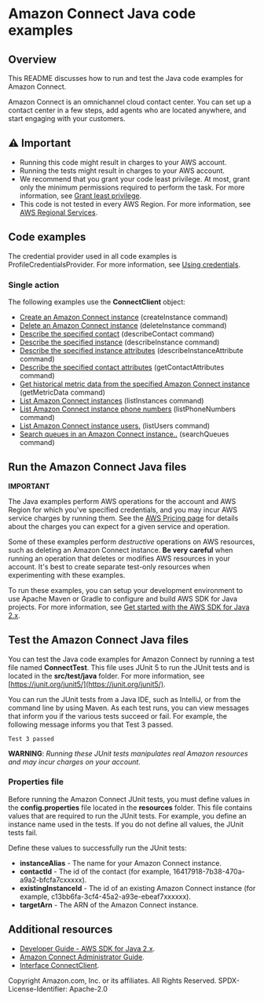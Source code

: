 # Amazon Connect Java code examples

## Overview
This README discusses how to run and test the Java code examples for Amazon Connect.

Amazon Connect is an omnichannel cloud contact center. You can set up a contact center in a few steps, add agents who are located anywhere, and start engaging with your customers.

## ⚠️ Important
* Running this code might result in charges to your AWS account. 
* Running the tests might result in charges to your AWS account.
*  We recommend that you grant your code least privilege. At most, grant only the minimum permissions required to perform the task. For more information, see [Grant least privilege](https://docs.aws.amazon.com/IAM/latest/UserGuide/best-practices.html#grant-least-privilege). 
* This code is not tested in every AWS Region. For more information, see [AWS Regional Services](https://aws.amazon.com/about-aws/global-infrastructure/regional-product-services).

## Code examples

The credential provider used in all code examples is ProfileCredentialsProvider. For more information, see [Using credentials](https://docs.aws.amazon.com/sdk-for-java/latest/developer-guide/credentials.html).

### Single action

The following examples use the **ConnectClient** object:

- [Create an Amazon Connect instance](https://github.com/awsdocs/aws-doc-sdk-examples/blob/main/javav2/example_code/connect/src/main/java/com/example/connect/CreateInstance.java) (createInstance command)
- [Delete an Amazon Connect instance](https://github.com/awsdocs/aws-doc-sdk-examples/blob/main/javav2/example_code/connect/src/main/java/com/example/connect/DeleteInstance.java) (deleteInstance command)
- [Describe the specified contact](https://github.com/awsdocs/aws-doc-sdk-examples/blob/main/javav2/example_code/connect/src/main/java/com/example/connect/DescribeContact.java) (describeContact command)
- [Describe the specified instance](https://github.com/awsdocs/aws-doc-sdk-examples/blob/main/javav2/example_code/connect/src/main/java/com/example/connect/DescribeInstance.java) (describeInstance command)
- [Describe the specified instance attributes](https://github.com/awsdocs/aws-doc-sdk-examples/blob/main/javav2/example_code/connect/src/main/java/com/example/connect/DescribeInstanceAttribute.java) (describeInstanceAttribute command)
- [Describe the specified contact attributes](https://github.com/awsdocs/aws-doc-sdk-examples/blob/main/javav2/example_code/connect/src/main/java/com/example/connect/GetContactAttributes.java) (getContactAttributes command)
- [Get historical metric data from the specified Amazon Connect instance](https://github.com/awsdocs/aws-doc-sdk-examples/blob/main/javav2/example_code/connect/src/main/java/com/example/connect/GetMetricData.java) (getMetricData command)
- [List Amazon Connect instances](https://github.com/awsdocs/aws-doc-sdk-examples/blob/main/javav2/example_code/connect/src/main/java/com/example/connect/ListInstances.java) (listInstances command)
- [List Amazon Connect instance phone numbers](https://github.com/awsdocs/aws-doc-sdk-examples/blob/main/javav2/example_code/connect/src/main/java/com/example/connect/ListPhoneNumbers.java) (listPhoneNumbers command)
- [List Amazon Connect instance users.](https://github.com/awsdocs/aws-doc-sdk-examples/blob/main/javav2/example_code/connect/src/main/java/com/example/connect/ListUsers.java) (listUsers command)
- [Search queues in an Amazon Connect instance..](https://github.com/awsdocs/aws-doc-sdk-examples/blob/main/javav2/example_code/connect/src/main/java/com/example/connect/SearchQueues.java) (searchQueues command)


## Run the Amazon Connect Java files

**IMPORTANT**

The Java examples perform AWS operations for the account and AWS Region for which you've specified credentials, and you may incur AWS service charges by running them. See the [AWS Pricing page](https://aws.amazon.com/pricing/) for details about the charges you can expect for a given service and operation.

Some of these examples perform *destructive* operations on AWS resources, such as deleting an Amazon Connect instance. **Be very careful** when running an operation that deletes or modifies AWS resources in your account. It's best to create separate test-only resources when experimenting with these examples.

To run these examples, you can setup your development environment to use Apache Maven or Gradle to configure and build AWS SDK for Java projects. For more information, 
see [Get started with the AWS SDK for Java 2.x](https://docs.aws.amazon.com/sdk-for-java/latest/developer-guide/get-started.html). 


 ## Test the Amazon Connect Java files

You can test the Java code examples for Amazon Connect by running a test file named **ConnectTest**. This file uses JUnit 5 to run the JUnit tests and is located in the **src/test/java** folder. For more information, see [https://junit.org/junit5/](https://junit.org/junit5/).

You can run the JUnit tests from a Java IDE, such as IntelliJ, or from the command line by using Maven. As each test runs, you can view messages that inform you if the various tests succeed or fail. For example, the following message informs you that Test 3 passed.

	Test 3 passed

**WARNING**: _Running these JUnit tests manipulates real Amazon resources and may incur charges on your account._

 ### Properties file
Before running the Amazon Connect JUnit tests, you must define values in the **config.properties** file located in the **resources** folder. This file contains values that are required to run the JUnit tests. For example, you define an instance name used in the tests. If you do not define all values, the JUnit tests fail.

Define these values to successfully run the JUnit tests:

- **instanceAlias** - The name for your Amazon Connect instance.   
- **contactId** - The id of the contact (for example, 16417918-7b38-470a-a9a2-bfcfa7cxxxxx).
- **existingInstanceId** - The id of an existing Amazon Connect instance (for example, c13bb6fa-3cf4-45a2-a93e-ebeaf7xxxxxx).
- **targetArn** - The ARN of the Amazon Connect instance.

## Additional resources
* [Developer Guide - AWS SDK for Java 2.x](https://docs.aws.amazon.com/sdk-for-java/latest/developer-guide/get-started.html).
* [Amazon Connect Administrator Guide](https://docs.aws.amazon.com/connect/latest/adminguide/what-is-amazon-connect.html).
* [Interface ConnectClient](https://sdk.amazonaws.com/java/api/latest/software/amazon/awssdk/services/connect/ConnectClient.html).

Copyright Amazon.com, Inc. or its affiliates. All Rights Reserved. SPDX-License-Identifier: Apache-2.0


